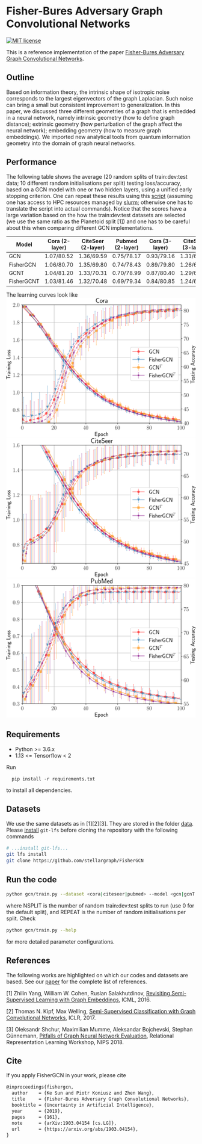 # Fisher-Bures Adversary Graph Convolutional Networks

[![MIT license](https://img.shields.io/badge/License-MIT-blue.svg)](https://opensource.org/licenses/MIT)

This is a reference implementation of the paper [Fisher-Bures Adversary Graph Convolutional Networks](https://arxiv.org/abs/1903.04154).

## Outline

Based on information theory, the intrinsic shape of isotropic noise corresponds to the largest eigenvectors of the graph Laplacian. Such noise can bring a small but consistent improvement to generalization. In this paper, we discussed three different geometries of a graph that is embedded in a neural network, namely intrinsic geometry (how to define graph distance); extrinsic geometry (how perturbation of the graph affect the neural network); embedding geometry (how to measure graph embeddings). We imported new analytical tools from quantum information geometry into the domain of graph neural networks.

## Performance

The following table shows the average (20 random splits of train:dev:test data; 10 different random initialisations per split) testing loss/accuracy, based on a GCN model with one or two hidden layers, using a unified early stopping criterion. One can repeat these results using this [script](hpc/submit_grid.sh) (assuming one has access to HPC resources managed by [slurm](https://slurm.schedmd.com/documentation.html); otherwise one has to translate the script into actual commands). Notice that the scores have a large variation based on the how the train:dev:test datasets are selected (we use the same ratio as the Planetoid split [1]) and one has to be careful about this when comparing different GCN implementations.

| Model | Cora (2-layer) | CiteSeer (2-layer) | Pubmed (2-layer) | Cora (3-layer) | CiteSeer (3-layer) | Pubmed (3-layer)|
| --- | --- | --- | --- | --- | --- | --- |
| GCN |        1.07/80.52 | 1.36/69.59 | 0.75/78.17 | 0.93/79.16 | 1.31/67.68 | 0.89/76.65 |
| FisherGCN |  1.06/80.70 | 1.35/69.80 | 0.74/78.43 | 0.89/79.80 | 1.26/68.32 | 0.85/77.00 |
| GCNT |       1.04/81.20 | 1.33/70.31 | 0.70/78.99 | 0.87/80.40 | 1.29/68.28 | 0.79/78.11 |
| FisherGCNT | 1.03/81.46 | 1.32/70.48 | 0.69/79.34 | 0.84/80.85 | 1.24/68.67 | 0.76/78.50 |

The learning curves look like
![cora](data/lcurves/cora.svg)
![citeseer](data/lcurves/citeseer.svg)
![pubmed](data/lcurves/pubmed.svg)

## Requirements

- Python >= 3.6.x
- 1.13 <= Tensorflow < 2

Run
```
  pip install -r requirements.txt
```
to install all dependencies.

## Datasets

We use the same datasets as in [1][2][3]. They are stored in the folder [data](data/). Please [install](https://github.com/git-lfs/git-lfs/wiki/Installation) `git-lfs` before cloning the repository with the following commands

```bash
# ...install git-lfs...
git lfs install
git clone https://github.com/stellargraph/FisherGCN
```


## Run the code

```bash
python gcn/train.py --dataset <cora|citeseer|pubmed> --model <gcn|gcnT|fishergcn|fishergcnT> [--randomsplit NSPLIT] [--repeat REPEAT]
```
where NSPLIT is the number of random train:dev:test splits to run (use 0 for the default split),
and REPEAT is the number of random initialisations per split.
Check
```bash
python gcn/train.py --help
```
for more detailed parameter configurations.

## References

The following works are highlighted on which our codes and datasets are based. See our [paper](https://arxiv.org/abs/1903.04154) for the complete list of references.

[1] Zhilin Yang, William W. Cohen, Ruslan Salakhutdinov, [Revisiting Semi-Supervised Learning with Graph Embeddings](http://proceedings.mlr.press/v48/yanga16.html), ICML, 2016.

[2] Thomas N. Kipf, Max Welling, [Semi-Supervised Classification with Graph Convolutional Networks](https://arxiv.org/abs/1609.02907), ICLR, 2017.

[3] Oleksandr Shchur, Maximilian Mumme, Aleksandar Bojchevski, Stephan Günnemann, [Pitfalls of Graph Neural Network Evaluation](https://arxiv.org/abs/1811.05868), Relational Representation Learning Workshop, NIPS 2018.

## Cite

If you apply FisherGCN in your work, please cite

```
@inproceedings{fishergcn,
  author    = {Ke Sun and Piotr Koniusz and Zhen Wang},
  title     = {Fisher-Bures Adversary Graph Convolutional Networks},
  booktitle = {Uncertainty in Artificial Intelligence},
  year      = {2019},
  pages     = {161},
  note      = {arXiv:1903.04154 [cs.LG]},
  url       = {https://arxiv.org/abs/1903.04154},
}
```
